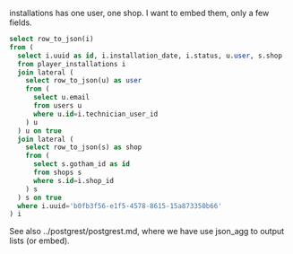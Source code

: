 installations has one user, one shop.
I want to embed them, only a few fields.


```sql
select row_to_json(i)
from (
  select i.uuid as id, i.installation_date, i.status, u.user, s.shop
  from player_installations i
  join lateral (
    select row_to_json(u) as user
    from (
      select u.email
      from users u
      where u.id=i.technician_user_id
    ) u
  ) u on true
  join lateral (
    select row_to_json(s) as shop
    from (
      select s.gotham_id as id
      from shops s
      where s.id=i.shop_id
    ) s
  ) s on true
  where i.uuid='b0fb3f56-e1f5-4578-8615-15a873350b66' 
) i
```

See also ../postgrest/postgrest.md, where we have use json_agg to output lists (or embed).
